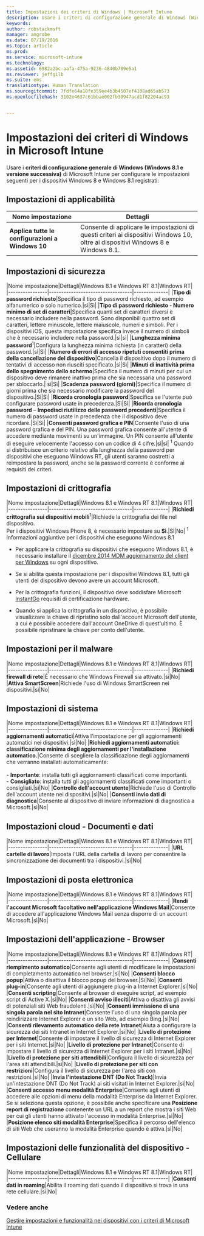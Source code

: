 ```yaml
---
title: Impostazioni dei criteri di Windows | Microsoft Intune
description: Usare i criteri di configurazione generale di Windows (Windows 8.1 e versioni successive) di Intune per configurare le impostazioni per i dispositivi Windows 8 e Windows 8.1 registrati.
keywords: 
author: robstackmsft
manager: angrobe
ms.date: 07/19/2016
ms.topic: article
ms.prod: 
ms.service: microsoft-intune
ms.technology: 
ms.assetid: 6982a2bc-aafa-475a-9236-4840b709e5a1
ms.reviewer: jeffgilb
ms.suite: ems
translationtype: Human Translation
ms.sourcegitcommit: 7fdfe64a18fe359ee4b3b4507ef4108ad65ab573
ms.openlocfilehash: 3102e4637c61bbae002fb30947acd1f82204ac93


---
```


# Impostazioni dei criteri di Windows in Microsoft Intune
Usare i **criteri di configurazione generale di Windows (Windows 8.1 e versione successiva)** di Microsoft Intune per configurare le impostazioni seguenti per i dispositivi Windows 8 e Windows 8.1 registrati:

## Impostazioni di applicabilità

|Nome impostazione|Dettagli|
|----------------|----------------------------------|
|**Applica tutte le configurazioni a Windows 10**|Consente di applicare le impostazioni di questi criteri ai dispositivi Windows 10, oltre ai dispositivi Windows 8 e Windows 8.1.|

## Impostazioni di sicurezza

|Nome impostazione|Dettagli|Windows 8.1 e Windows RT 8.1|Windows RT|
|----------------|----------------------------------|--------------|
|**Tipo di password richiesto**|Specifica il tipo di password richiesto, ad esempio alfanumerico o solo numerico.|sì|Sì|
|**Tipo di password richiesto - Numero minimo di set di caratteri**|Specifica quanti set di caratteri diversi è necessario includere nella password. Sono disponibili quattro set di caratteri, lettere minuscole, lettere maiuscole, numeri e simboli. Per i dispositivi iOS, questa impostazione specifica invece il numero di simboli che è necessario includere nella password.|sì|sì|
|**Lunghezza minima password**<sup>1</sup>|Configura la lunghezza minima richiesta (in caratteri) della password.|sì|Sì|
|**Numero di errori di accesso ripetuti consentiti prima della cancellazione del dispositivo**|Cancella il dispositivo dopo il numero di tentativi di accesso non riusciti specificato.|sì|Sì|
|**Minuti di inattività prima dello spegnimento dello schermo**|Specifica il numero di minuti per cui un dispositivo deve rimanere inattivo prima che sia necessaria una password per sbloccarlo.| sì|Sì|
|**Scadenza password (giorni)**|Specifica il numero di giorni prima che sia necessario modificare la password del dispositivo.|Sì|Sì|
|**Ricorda cronologia password**|Specifica se l'utente può configurare password usate in precedenza.|Sì|Sì|
|**Ricorda cronologia password** – **Impedisci riutilizzo delle password precedenti**|Specifica il numero di password usate in precedenza che il dispositivo deve ricordare.|Sì|Sì|
|**Consenti password grafica e PIN**|Consente l'uso di una password grafica e del PIN. Una password grafica consente all'utente di accedere mediante movimenti su un'immagine. Un PIN consente all'utente di eseguire velocemente l'accesso con un codice di 4 cifre.|sì|sì|
<sup>1</sup> Quando si distribuisce un criterio relativo alla lunghezza della password per dispositivi che eseguono Windows RT, gli utenti saranno costretti a reimpostare la password, anche se la password corrente è conforme ai requisiti dei criteri.

## Impostazioni di crittografia

|Nome impostazione|Dettagli|Windows 8.1 e Windows RT 8.1|Windows RT|
|----------------|----------------------------------|--------------|
|**Richiedi crittografia sui dispositivi mobili**<sup>1</sup>|Richiede la crittografia dei file nel dispositivo.<br>Per i dispositivi Windows Phone 8, è necessario impostare su **Sì**.|Sì|No|
<sup>1</sup> Informazioni aggiuntive per i dispositivi che eseguono Windows 8.1

-   Per applicare la crittografia su dispositivi che eseguono Windows 8.1, è necessario installare il [dicembre 2014 MDM aggiornamento del client per Windows](http://support.microsoft.com/kb/3013816) su ogni dispositivo.

-   Se si abilita questa impostazione per i dispositivi Windows 8.1, tutti gli utenti del dispositivo devono avere un account Microsoft.

-   Per la crittografia funzioni, il dispositivo deve soddisfare Microsoft [InstantGo](http://blogs.windows.com/bloggingwindows/2014/06/19/instantgo-a-better-way-to-sleep/) requisiti di certificazione hardware.

-   Quando si applica la crittografia in un dispositivo, è possibile visualizzare la chiave di ripristino solo dall'account Microsoft dell'utente, a cui è possibile accedere dall'account OneDrive di quest'ultimo. È possibile ripristinare la chiave per conto dell'utente.

## Impostazioni per il malware

|Nome impostazione|Dettagli|Windows 8.1 e Windows RT 8.1|Windows RT|
|----------------|----------------------------------|--------------|
|**Richiedi firewall di rete**|È necessario che Windows Firewall sia attivato.|sì|No|
|**Attiva SmartScreen**|Richiede l'uso di Windows SmartScreen nei dispositivi.|sì|No|

## Impostazioni di sistema

|Nome impostazione|Dettagli|Windows 8.1 e Windows RT 8.1|Windows RT|
|----------------|----------------------------------|--------------|
|**Richiedi aggiornamenti automatici**|Attiva l'impostazione per gli aggiornamenti automatici nei dispositivi.|sì|No|
|**Richiedi aggiornamenti automatici: classificazione minima degli aggiornamenti per l'installazione automatico.**|Consente di scegliere la classificazione degli aggiornamenti che verranno installati automaticamente:<br /><br />-   **Importante**: installa tutti gli aggiornamenti classificati come importanti.<br />-   **Consigliato**: installa tutti gli aggiornamenti classificati come importanti o consigliati.|sì|No|
|**Controllo dell'account utente**|Richiede l'uso di Controllo dell'account utente nei dispositivi.|sì|No|
|**Consenti invio dati di diagnostica**|Consente al dispositivo di inviare informazioni di diagnostica a Microsoft.|sì|No|


## Impostazioni cloud - Documenti e dati

|Nome impostazione|Dettagli|Windows 8.1 e Windows RT 8.1|Windows RT|
|----------------|----------------------------------|--------------|
|**URL cartelle di lavoro**|Imposta l'URL della cartella di lavoro per consentire la sincronizzazione dei documenti tra i dispositivi.|sì|No|

## Impostazioni di posta elettronica

|Nome impostazione|Dettagli|Windows 8.1 e Windows RT 8.1|Windows RT|
|----------------|----------------------------------|--------------|
|**Rendi l'account Microsoft facoltativo nell'applicazione Windows Mail**|Consente di accedere all'applicazione Windows Mail senza disporre di un account Microsoft.|sì|No|

## Impostazioni dell'applicazione - Browser

|Nome impostazione|Dettagli|Windows 8.1 e Windows RT 8.1|Windows RT|
|----------------|----------------------------------|--------------|
|**Consenti riempimento automatico**|Consente agli utenti di modificare le impostazioni di completamento automatico nel browser.|sì|No|
|**Consenti blocco popup**|Attiva o disattiva il blocco popup del browser.|Sì|No|
|**Consenti plug-in**|Consente agli utenti di aggiungere plug-in a Internet Explorer.|sì|No|
|**Consenti scripting**|Consente al browser di eseguire script, ad esempio script di Active X.|sì|No|
|**Consenti avviso illeciti**|Attiva o disattiva gli avvisi di potenziali siti Web fraudolenti.|sì|No|
|**Consenti immissione di una singola parola nel sito Intranet**|Consente l'uso di una singola parola per reindirizzare Internet Explorer e un sito Web, ad esempio Bing.|sì|No|
|**Consenti rilevamento automatico della rete Intranet**|Aiuta a configurare la sicurezza dei siti Intranet in Internet Explorer.|sì|No|
|**Livello di protezione per Internet**|Consente di impostare il livello di sicurezza di Internet Explorer per i siti Internet.|sì|No|
|**Livello di protezione per Intranet**|Consente di impostare il livello di sicurezza di Internet Explorer per i siti Intranet.|sì|No|
|**Livello di protezione per siti attendibili**|Configura il livello di sicurezza per l'area siti attendibili.|sì|No|
|**Livello di protezione per siti con restrizioni**|Configura il livello di sicurezza per l'area siti con restrizioni.|sì|No|
|**Invia l'intestazione DNT (Do Not Track)**|Invia un'intestazione DNT (Do Not Track) ai siti visitati in Internet Explorer.|sì|No|
|**Consenti accesso menu modalità Enterprise**|Consente agli utenti di accedere alle opzioni di menu della modalità Enterprise da Internet Explorer.<br>Se si seleziona questa opzione, è possibile anche specificare una **Posizione report di registrazione** contenente un URL a un report che mostra i siti Web per cui gli utenti hanno attivato l'accesso in modalità Enterprise.|sì|No|
|**Posizione elenco siti modalità Enterprise**|Specifica il percorso dell'elenco di siti Web che useranno la modalità Enterprise quando è attiva.|sì|No|

## Impostazioni delle funzionalità del dispositivo - Cellulare

|Nome impostazione|Dettagli|Windows 8.1 e Windows RT 8.1|Windows RT|
|----------------|----------------------------------|--------------|
|**Consenti dati in roaming**|Abilita il roaming dati quando il dispositivo si trova in una rete cellulare.|sì|No|



### Vedere anche
[Gestire impostazioni e funzionalità nei dispositivi con i criteri di Microsoft Intune](manage-settings-and-features-on-your-devices-with-microsoft-intune-policies.md)



<!--HONumber=Aug16_HO3-->


